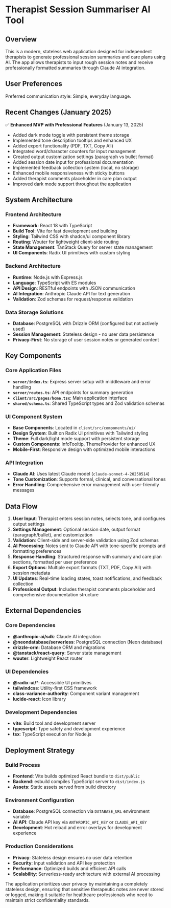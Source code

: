 # Therapist Session Summariser AI Tool

## Overview

This is a modern, stateless web application designed for independent therapists to generate professional session summaries and care plans using AI. The app allows therapists to input rough session notes and receive professionally formatted summaries through Claude AI integration.

## User Preferences

Preferred communication style: Simple, everyday language.

## Recent Changes (January 2025)

✅ **Enhanced MVP with Professional Features** (January 13, 2025)
- Added dark mode toggle with persistent theme storage
- Implemented tone description tooltips and enhanced UX
- Added export functionality (PDF, TXT, Copy All)
- Integrated word/character counters for input management
- Created output customization settings (paragraph vs bullet format)
- Added session date input for professional documentation
- Implemented feedback collection system (local, no storage)
- Enhanced mobile responsiveness with sticky buttons
- Added therapist comments placeholder in care plan output
- Improved dark mode support throughout the application

## System Architecture

### Frontend Architecture
- **Framework**: React 18 with TypeScript
- **Build Tool**: Vite for fast development and building
- **Styling**: Tailwind CSS with shadcn/ui component library
- **Routing**: Wouter for lightweight client-side routing
- **State Management**: TanStack Query for server state management
- **UI Components**: Radix UI primitives with custom styling

### Backend Architecture
- **Runtime**: Node.js with Express.js
- **Language**: TypeScript with ES modules
- **API Design**: RESTful endpoints with JSON communication
- **AI Integration**: Anthropic Claude API for text generation
- **Validation**: Zod schemas for request/response validation

### Data Storage Solutions
- **Database**: PostgreSQL with Drizzle ORM (configured but not actively used)
- **Session Management**: Stateless design - no user data persistence
- **Privacy-First**: No storage of user session notes or generated content

## Key Components

### Core Application Files
- **`server/index.ts`**: Express server setup with middleware and error handling
- **`server/routes.ts`**: API endpoints for summary generation
- **`client/src/pages/home.tsx`**: Main application interface
- **`shared/schema.ts`**: Shared TypeScript types and Zod validation schemas

### UI Component System
- **Base Components**: Located in `client/src/components/ui/`
- **Design System**: Built on Radix UI primitives with Tailwind styling
- **Theme**: Full dark/light mode support with persistent storage
- **Custom Components**: InfoTooltip, ThemeProvider for enhanced UX
- **Mobile-First**: Responsive design with optimized mobile interactions

### API Integration
- **Claude AI**: Uses latest Claude model (`claude-sonnet-4-20250514`)
- **Tone Customization**: Supports formal, clinical, and conversational tones
- **Error Handling**: Comprehensive error management with user-friendly messages

## Data Flow

1. **User Input**: Therapist enters session notes, selects tone, and configures output settings
2. **Settings Management**: Optional session date, output format (paragraph/bullet), and customization
3. **Validation**: Client-side and server-side validation using Zod schemas
4. **AI Processing**: Notes sent to Claude API with tone-specific prompts and formatting preferences
5. **Response Handling**: Structured response with summary and care plan sections, formatted per user preference
6. **Export Options**: Multiple export formats (TXT, PDF, Copy All) with session metadata
7. **UI Updates**: Real-time loading states, toast notifications, and feedback collection
8. **Professional Output**: Includes therapist comments placeholder and comprehensive documentation structure

## External Dependencies

### Core Dependencies
- **@anthropic-ai/sdk**: Claude AI integration
- **@neondatabase/serverless**: PostgreSQL connection (Neon database)
- **drizzle-orm**: Database ORM and migrations
- **@tanstack/react-query**: Server state management
- **wouter**: Lightweight React router

### UI Dependencies
- **@radix-ui/***: Accessible UI primitives
- **tailwindcss**: Utility-first CSS framework
- **class-variance-authority**: Component variant management
- **lucide-react**: Icon library

### Development Dependencies
- **vite**: Build tool and development server
- **typescript**: Type safety and development experience
- **tsx**: TypeScript execution for Node.js

## Deployment Strategy

### Build Process
- **Frontend**: Vite builds optimized React bundle to `dist/public`
- **Backend**: esbuild compiles TypeScript server to `dist/index.js`
- **Assets**: Static assets served from build directory

### Environment Configuration
- **Database**: PostgreSQL connection via `DATABASE_URL` environment variable
- **AI API**: Claude API key via `ANTHROPIC_API_KEY` or `CLAUDE_API_KEY`
- **Development**: Hot reload and error overlays for development experience

### Production Considerations
- **Privacy**: Stateless design ensures no user data retention
- **Security**: Input validation and API key protection
- **Performance**: Optimized builds and efficient API calls
- **Scalability**: Serverless-ready architecture with external AI processing

The application prioritizes user privacy by maintaining a completely stateless design, ensuring that sensitive therapeutic notes are never stored or logged, making it suitable for healthcare professionals who need to maintain strict confidentiality standards.